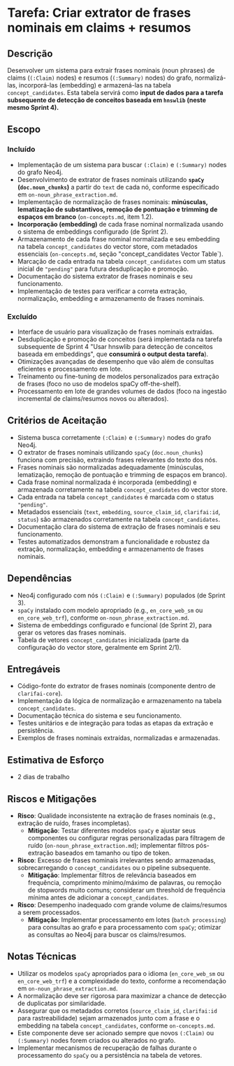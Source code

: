 # Tarefa: Criar extrator de frases nominais em claims + resumos

## Descrição
Desenvolver um sistema para extrair frases nominais (noun phrases) de claims (`(:Claim)` nodes) e resumos (`(:Summary)` nodes) do grafo, normalizá-las, incorporá-las (embedding) e armazená-las na tabela `concept_candidates`. Esta tabela servirá como **input de dados para a tarefa subsequente de detecção de conceitos baseada em `hnswlib` (neste mesmo Sprint 4).**

## Escopo

### Incluído
- Implementação de um sistema para buscar `(:Claim)` e `(:Summary)` nodes do grafo Neo4j.
- Desenvolvimento de extrator de frases nominais utilizando **`spaCy` (`doc.noun_chunks`)** a partir do `text` de cada nó, conforme especificado em `on-noun_phrase_extraction.md`.
- Implementação de normalização de frases nominais: **minúsculas, lematização de substantivos, remoção de pontuação e trimming de espaços em branco** (`on-concepts.md`, item 1.2).
- **Incorporação (embedding)** de cada frase nominal normalizada usando o sistema de embeddings configurado (de Sprint 2).
- Armazenamento de cada frase nominal normalizada e seu embedding na tabela `concept_candidates` do vector store, com metadados essenciais (`on-concepts.md`, seção "concept_candidates Vector Table`).
- Marcação de cada entrada na tabela `concept_candidates` com um status inicial de `"pending"` para futura desduplicação e promoção.
- Documentação do sistema extrator de frases nominais e seu funcionamento.
- Implementação de testes para verificar a correta extração, normalização, embedding e armazenamento de frases nominais.

### Excluído
- Interface de usuário para visualização de frases nominais extraídas.
- Desduplicação e promoção de conceitos (será implementada na tarefa subsequente de Sprint 4 "Usar hnswlib para detecção de conceitos baseada em embeddings", que **consumirá o output desta tarefa**).
- Otimizações avançadas de desempenho que vão além de consultas eficientes e processamento em lote.
- Treinamento ou fine-tuning de modelos personalizados para extração de frases (foco no uso de modelos spaCy off-the-shelf).
- Processamento em lote de grandes volumes de dados (foco na ingestão incremental de claims/resumos novos ou alterados).

## Critérios de Aceitação
- Sistema busca corretamente `(:Claim)` e `(:Summary)` nodes do grafo Neo4j.
- O extrator de frases nominais utilizando `spaCy` (`doc.noun_chunks`) funciona com precisão, extraindo frases relevantes do texto dos nós.
- Frases nominais são normalizadas adequadamente (minúsculas, lematização, remoção de pontuação e trimming de espaços em branco).
- Cada frase nominal normalizada é incorporada (embedding) e armazenada corretamente na tabela `concept_candidates` do vector store.
- Cada entrada na tabela `concept_candidates` é marcada com o status `"pending"`.
- Metadados essenciais (`text`, `embedding`, `source_claim_id`, `clarifai:id`, `status`) são armazenados corretamente na tabela `concept_candidates`.
- Documentação clara do sistema de extração de frases nominais e seu funcionamento.
- Testes automatizados demonstram a funcionalidade e robustez da extração, normalização, embedding e armazenamento de frases nominais.

## Dependências
- Neo4j configurado com nós `(:Claim)` e `(:Summary)` populados (de Sprint 3).
- `spaCy` instalado com modelo apropriado (e.g., `en_core_web_sm` ou `en_core_web_trf`), conforme `on-noun_phrase_extraction.md`.
- Sistema de embeddings configurado e funcional (de Sprint 2), para gerar os vetores das frases nominais.
- Tabela de vetores `concept_candidates` inicializada (parte da configuração do vector store, geralmente em Sprint 2/1).

## Entregáveis
- Código-fonte do extrator de frases nominais (componente dentro de `clarifai-core`).
- Implementação da lógica de normalização e armazenamento na tabela `concept_candidates`.
- Documentação técnica do sistema e seu funcionamento.
- Testes unitários e de integração para todas as etapas da extração e persistência.
- Exemplos de frases nominais extraídas, normalizadas e armazenadas.

## Estimativa de Esforço
- 2 dias de trabalho

## Riscos e Mitigações
- **Risco**: Qualidade inconsistente na extração de frases nominais (e.g., extração de ruído, frases incompletas).
  - **Mitigação**: Testar diferentes modelos `spaCy` e ajustar seus componentes ou configurar regras personalizadas para filtragem de ruído (`on-noun_phrase_extraction.md`); implementar filtros pós-extração baseados em tamanho ou tipo de token.
- **Risco**: Excesso de frases nominais irrelevantes sendo armazenadas, sobrecarregando o `concept_candidates` ou o pipeline subsequente.
  - **Mitigação**: Implementar filtros de relevância baseados em frequência, comprimento mínimo/máximo de palavras, ou remoção de stopwords muito comuns; considerar um threshold de frequência mínima antes de adicionar a `concept_candidates`.
- **Risco**: Desempenho inadequado com grande volume de claims/resumos a serem processados.
  - **Mitigação**: Implementar processamento em lotes (`batch processing`) para consultas ao grafo e para processamento com `spaCy`; otimizar as consultas ao Neo4j para buscar os claims/resumos.

## Notas Técnicas
- Utilizar os modelos `spaCy` apropriados para o idioma (`en_core_web_sm` ou `en_core_web_trf`) e a complexidade do texto, conforme a recomendação em `on-noun_phrase_extraction.md`.
- A normalização deve ser rigorosa para maximizar a chance de detecção de duplicatas por similaridade.
- Assegurar que os metadados corretos (`source_claim_id`, `clarifai:id` para rastreabilidade) sejam armazenados junto com a frase e o embedding na tabela `concept_candidates`, conforme `on-concepts.md`.
- Este componente deve ser acionado sempre que novos `(:Claim)` ou `(:Summary)` nodes forem criados ou alterados no grafo.
- Implementar mecanismos de recuperação de falhas durante o processamento do `spaCy` ou a persistência na tabela de vetores.
